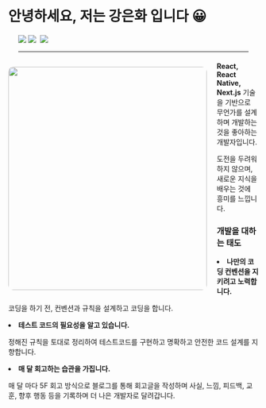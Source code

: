 <h1>안녕하세요, 저는 강은화 입니다 😀 </h1>
  <div align=left style="margin: 20px">	
    <a href="https://www.linkedin.com/in/%EC%9D%80%ED%99%94-%EA%B0%95-2033a02b3/"><img src="https://img.shields.io/badge/-LinkedIn-blue?style=flat-square&logo=Linkedin&logoColor=white"/></a>
    <a href="https://coding-god-life.tistory.com/"><img src="https://img.shields.io/badge/Tistory-000000?style=flat-square&logo=Tistory&logoColor=white"/></a>&nbsp
    <a href="mailto:murramge@gmail.com"><img src="https://img.shields.io/badge/Gmail-EA4335?style=flat-square&logo=Gmail&logoColor=white&link=mailto:murramge@gmail.com"/></a>&nbsp
   <hr/>
  </div>
<div>
<img src="https://github.com/user-attachments/assets/4cd59b1d-8572-4b78-aafd-00f2c46aac19"
 width="400" height="450" align="left" style="margin-right: 20px; border-radius: 10px; margin-top: 10px;" />

<p><b>React, React Native, Next.js</b> 기술을 기반으로 무언가를 설계하며 개발하는 것을 좋아하는 개발자입니다.</p>
<p>도전을 두려워하지 않으며, 새로운 지식을 배우는 것에 흥미를 느낍니다.</p> 
</div>

<div>
 <h3>개발을 대하는 태도</h3>
 <div>
  <li>
   <b>나만의 코딩 컨벤션을 지키려고 노력합니다.</b> 
   <p>코딩을 하기 전, 컨벤션과 규칙을 설계하고 코딩을 합니다.</p>
  </li>
  <li>
   <b>테스트 코드의 필요성을 알고 있습니다.</b> 
   <p>정해진 규칙을 토대로 정리하여 테스트코드를 구현하고 명확하고 안전한 코드 설계를 지향합니다.</p>
  </li>
  <li>
   <b>매 달 회고하는 습관을 가집니다.</b> 
   <p>매 달 마다 5F 회고 방식으로 블로그를 통해 회고글을 작성하며 사실, 느낌, 피드백, 교훈, 향후 행동 등을 기록하며 더 나은 개발자로 달려갑니다.</p>
  </li>
 </div>
</div>

